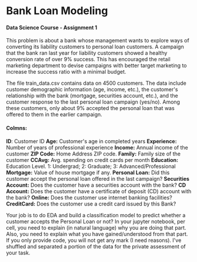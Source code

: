 # Bank Loan Modeling

#### **Data Science Course - Assignment 1** 

This problem is about a bank whose management wants to explore ways of converting its liability customers to personal loan customers. A campaign that the bank ran last year for liability customers showed a healthy conversion rate of over 9% success. This has encouraged the retail marketing department to devise campaigns with better target marketing to increase the success ratio with a minimal budget.

The file train_data.csv contains data on 4500 customers. The data include customer demographic information (age, income, etc.), the customer's relationship with the bank (mortgage, securities account, etc.), and the customer response to the last personal loan campaign (yes/no). Among these customers, only about 9% accepted the personal loan that was offered to them in the earlier campaign.

#### **Colmns:**

**ID**: Customer ID
**Age:** Customer's age in completed years
**Experience:** Number of years of professional experience
**Income:** Annual income of the customer
**ZIP Code:** Home Address ZIP code.
**Family:** Family size of the customer
**CCAvg:** Avg. spending on credit cards per month
**Education:** Education Level. 1: Undergrad; 2: Graduate; 3: Advanced/Professional
**Mortgage:** Value of house mortgage if any.
**Personal Loan:** Did this customer accept the personal loan offered in the last campaign?
**Securities Account:** Does the customer have a securities account with the bank?
**CD Account:** Does the customer have a certificate of deposit (CD) account with the bank?
**Online:** Does the customer use internet banking facilities?
**CreditCard:** Does the customer use a credit card issued by this Bank?

Your job is to do EDA and build a classification model to predict whether a customer accepts the Personal Loan or not? In your jupyter notebook, per cell, you need to explain (in natural language) why you are doing that part. Also, you need to explain what you have gained/understood from that part. If you only provide code, you will not get any mark (I need reasons). I've shuffled and separated a portion of the data for the private assessment of your task.